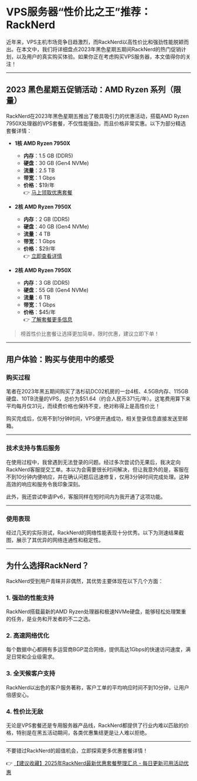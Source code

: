 # VPS服务器“性价比之王”推荐：RackNerd

近年来，VPS主机市场竞争日趋激烈，而RackNerd以高性价比和强劲性能脱颖而出。在本文中，我们将详细盘点2023年黑色星期五期间RackNerd的热门促销计划，以及用户的真实购买体验。如果你正在考虑购买VPS服务器，本文值得你的关注！

---

## 2023 黑色星期五促销活动：AMD Ryzen 系列（限量）

RackNerd在2023年黑色星期五推出了极具吸引力的优惠活动，搭载AMD Ryzen 7950X处理器的VPS套餐，不仅性能强劲，而且价格非常实惠。以下为部分精选套餐详情：

- **1核 AMD Ryzen 7950X**
  - **内存**：1.5 GB (DDR5)
  - **硬盘**：30 GB (Gen4 NVMe)
  - **流量**：2.5 TB
  - **带宽**：1 Gbps
  - **价格**：$19/年  
  👉 [马上领取优惠套餐](https://bit.ly/Rack_Nerd)

- **2核 AMD Ryzen 7950X**
  - **内存**：2 GB (DDR5)
  - **硬盘**：40 GB (Gen4 NVMe)
  - **流量**：4 TB
  - **带宽**：1 Gbps
  - **价格**：$29/年  
  👉 [立即查看详情](https://bit.ly/Rack_Nerd)

- **2核 AMD Ryzen 7950X**
  - **内存**：3 GB (DDR5)
  - **硬盘**：55 GB (Gen4 NVMe)
  - **流量**：6 TB
  - **带宽**：1 Gbps
  - **价格**：$45/年  
  👉 [了解套餐更多信息](https://bit.ly/Rack_Nerd)

> 榜首性价比套餐让选择更加简单，限时优惠，建议立即下单！

---

## 用户体验：购买与使用中的感受

### 购买过程

笔者在2023年黑五期间购买了洛杉矶DC02机房的一台4核、4.5GB内存、115GB硬盘、10TB流量的VPS，总价为$51.64（约合人民币371元/年）。这笔费用算下来平均每月仅31元，而续费价格也保持不变，绝对称得上是高性价比！

购买完成后，仅用不到1分钟时间，VPS便开通成功，相关登录信息直接发送至邮箱。

---

### 技术支持与售后服务

在使用过程中，我曾遇到无法登录的问题。经过多次尝试仍无果后，我决定向RackNerd客服提交工单。本以为会需要很长时间解决，但让我意外的是，客服在不到10分钟内便响应，并在确认问题后迅速修复，仅用3分钟时间完成处理。这种高效的响应和服务令我印象深刻。

此外，我还尝试申请IPv6，客服同样在短时间内为我开通了这项功能。

---

### 使用表现

经过几天的实际测试，RackNerd的网络性能表现十分优秀。以下为测速结果截图，展示了其优异的网络连通性和稳定性。

---

## 为什么选择RackNerd？

RackNerd受到用户青睐并非偶然，其优势主要体现在以下几个方面：

### 1. 强劲的性能支持

RackNerd搭载最新的AMD Ryzen处理器和极速NVMe硬盘，能够轻松处理繁重的任务，是业务和开发者的不二之选。

### 2. 高速网络优化

每个数据中心都拥有多运营商BGP混合网络，提供高达1Gbps的快速访问速度，满足日常和企业级需求。

### 3. 全天候客户支持

RackNerd以出色的客户服务著称，客户工单的平均响应时间不到10分钟，让用户倍感安心。

### 4. 性价比无敌

无论是VPS套餐还是专用服务器产品线，RackNerd都提供了行业内难以匹敌的价格，特别是在黑五活动期间，各类优惠集结更是让人难以拒绝。

---

不要错过RackNerd的超值机会，立即探索更多优惠套餐详情！

👉 [【建议收藏】2025年RackNerd最新优惠套餐整理汇总 - 每日更新可用活动优惠](https://bit.ly/Rack_Nerd)